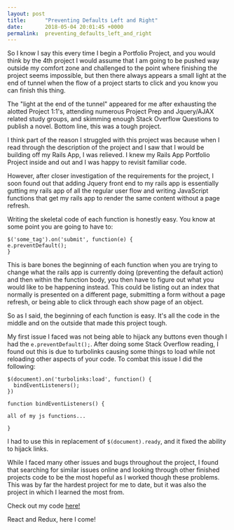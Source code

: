 ```yaml
---
layout: post
title:      "Preventing Defaults Left and Right"
date:       2018-05-04 20:01:45 +0000
permalink:  preventing_defaults_left_and_right
---
```



So I know I say this every time I begin a Portfolio Project, and you would think by the 4th project I would assume that I am going to be pushed way outside my comfort zone and challenged to the point where finishing the project seems impossible, but then there always appears a small light at the end of tunnel when the flow of a project starts to click and you know you can finish this thing.

The "light at the end of the tunnel" appeared for me after exhausting the alotted Project 1:1's, attending numerous Project Prep and Jquery/AJAX related study groups, and skimming enough Stack Overflow Questions to publish a novel. Bottom line, this was a tough project. 

I think part of the reason I struggled with this project was because when I read through the description of the project and I saw that I would be building off my Rails App, I was relieved. I knew my Rails App Portfolio Project inside and out and I was happy to revisit familiar code. 

However, after closer investigation of the requirements for the project, I soon found out that adding Jquery front end to my rails app is essentially gutting my rails app of all the regular user flow and writing JavaScript functions that get my rails app to render the same content without a page refresh. 

Writing the skeletal code of each function is honestly easy. You know at some point you are going to have to: 
```
$('some_tag').on('submit', function(e) {
e.preventDefault();
}
```
This is bare bones the beginning of each function when you are trying to change what the rails app is currently doing (preventing the default action) and then within the function body, you then have to figure out what you would like to be happening instead. This could be listing out an index that normally is presented on a different page, submitting a form without a page refresh, or being able to click through each show page of an object. 

So as I said, the beginning of each function is easy. It's all the code in the middle and on the outside that made this project tough. 

My first issue I faced was not being able to hijack any buttons even though I had the `e.preventDefault();`. After doing some Stack Overflow reading, I found out this is due to turbolinks causing some things to load while not reloading other aspects of your code. To combat this issue I did the following:
```
$(document).on('turbolinks:load', function() {
  bindEventListeners();
})

function bindEventListeners() {

all of my js functions...

}
```

I had to use this in replacement of `$(document).ready`, and it fixed the ability to hijack links. 

While I faced many other issues and bugs throughout the project, I found that searching for similar issues online and looking through other finished projects code to be the most hopeful as I worked though these problems. This was by far the hardest project for me to date, but it was also the project in which I learned the most from. 

Check out my code [here!](https://github.com/mbalsamo2/best_dog_parks/tree/jquery)

React and Redux, here I come!

